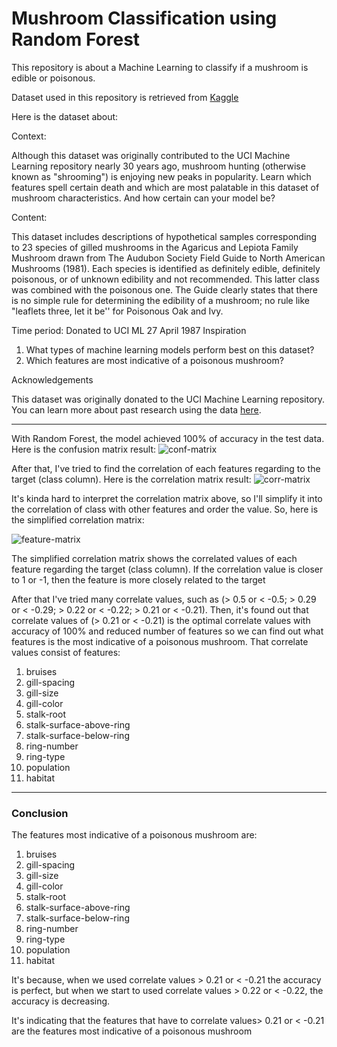# Mushroom Classification using Random Forest

This repository is about a Machine Learning to classify if a mushroom is edible or poisonous. 

Dataset used in this repository is retrieved from [Kaggle](https://www.kaggle.com/uciml/mushroom-classification)

Here is the dataset about:

Context:

Although this dataset was originally contributed to the UCI Machine Learning repository nearly 30 years ago, mushroom hunting (otherwise known as "shrooming") is enjoying new peaks in popularity. Learn which features spell certain death and which are most palatable in this dataset of mushroom characteristics. And how certain can your model be?

Content:

This dataset includes descriptions of hypothetical samples corresponding to 23 species of gilled mushrooms in the Agaricus and Lepiota Family Mushroom drawn from The Audubon Society Field Guide to North American Mushrooms (1981). Each species is identified as definitely edible, definitely poisonous, or of unknown edibility and not recommended. This latter class was combined with the poisonous one. The Guide clearly states that there is no simple rule for determining the edibility of a mushroom; no rule like "leaflets three, let it be'' for Poisonous Oak and Ivy.

Time period: Donated to UCI ML 27 April 1987
Inspiration
1. What types of machine learning models perform best on this dataset?
1. Which features are most indicative of a poisonous mushroom?

Acknowledgements

This dataset was originally donated to the UCI Machine Learning repository. You can learn more about past research using the data [here](https://archive.ics.uci.edu/ml/datasets/Mushroom).
___
With Random Forest, the model achieved 100% of accuracy in the test data. Here is the confusion matrix result:
![conf-matrix](https://drive.google.com/u/0/uc?id=1J4xIt-4UPLChSk7WY6cVfY_leVBNXzrL&export=download)

After that, I've tried to find the correlation of each features regarding to the target (class column). Here is the correlation matrix result:
![corr-matrix](https://drive.google.com/u/0/uc?id=1XLoWO_t0AI4iUXfYyyXHkkOs0fjcTxYH&export=download)

It's kinda hard to interpret the correlation matrix above, so I'll simplify it into the correlation of class with other features and order the value. So, here is the simplified correlation matrix:

![feature-matrix](https://drive.google.com/u/0/uc?id=1PQKKDwB5N4d30u1UBvXWUVL63xhVUYVd&export=download)

The simplified correlation matrix shows the correlated values of each feature regarding the target (class column). If the correlation value is closer to 1 or -1, then the feature is more closely related to the target

After that I've tried many correlate values, such as (> 0.5 or < -0.5; > 0.29 or < -0.29; > 0.22 or < -0.22; > 0.21 or < -0.21). Then, it's found out that correlate values of (> 0.21 or < -0.21) is the optimal correlate values with accuracy of 100% and reduced number of features so we can find out what features is the most indicative of a poisonous mushroom. That correlate values consist of features:

1. bruises
2. gill-spacing
3. gill-size
4. gill-color
5. stalk-root
6. stalk-surface-above-ring
7. stalk-surface-below-ring
8. ring-number
9. ring-type
10. population
11. habitat
___
### Conclusion
The features most indicative of a poisonous mushroom are: 
1. bruises
2. gill-spacing
3. gill-size
4. gill-color
5. stalk-root
6. stalk-surface-above-ring
7. stalk-surface-below-ring
8. ring-number
9. ring-type
10. population
11. habitat

It's because, when we used correlate values > 0.21 or < -0.21 the accuracy is perfect,
but when we start to used correlate values > 0.22 or < -0.22, the accuracy is decreasing.

It's indicating that the features that have to correlate values> 0.21 or < -0.21
are the features most indicative of a poisonous mushroom 